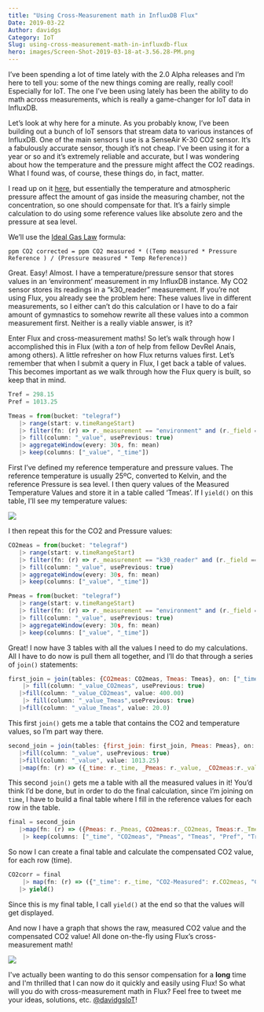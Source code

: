 ```yaml
---
title: "Using Cross-Measurement math in InfluxDB Flux"
Date: 2019-03-22
Author: davidgs
Category: IoT
Slug: using-cross-measurement-math-in-influxdb-flux
hero: images/Screen-Shot-2019-03-18-at-3.56.28-PM.png
---
```


I’ve been spending a lot of time lately with the 2.0 Alpha releases and I’m here to tell you: some of the new things coming are really, really cool! Especially for IoT. The one I’ve been using lately has been the ability to do math across measurements, which is really a game-changer for IoT data in InfluxDB.

Let’s look at why here for a minute. As you probably know, I’ve been building out a bunch of IoT sensors that stream data to various instances of InfluxDB. One of the main sensors I use is a SenseAir K-30 CO2 sensor. It’s a fabulously accurate sensor, though it’s not cheap. I’ve been using it for a year or so and it’s extremely reliable and accurate, but I was wondering about how the temperature and the pressure might affect the CO2 readings. What I found was, of course, these things do, in fact, matter.

I read up on it [here](https://www.bapihvac.com/application-note/effects-of-temperature-and-barometric-pressure-on-co2-sensors-application-note/), but essentially the temperature and atmospheric pressure affect the amount of gas inside the measuring chamber, not the concentration, so one should compensate for that. It’s a fairly simple calculation to do using some reference values like absolute zero and the pressure at sea level.

We’ll use the [Ideal Gas Law](https://en.wikipedia.org/wiki/Ideal_gas_law) formula:

```
ppm CO2 corrected = ppm CO2 measured * ((Temp measured * Pressure Reference ) / (Pressure measured * Temp Reference))
```

Great. Easy! Almost. I have a temperature/pressure sensor that stores values in an ‘environment’ measurement in my InfluxDB instance. My CO2 sensor stores its readings in a “k30_reader” measurement. If you’re not using Flux, you already see the problem here: These values live in different measurements, so I either can’t do this calculation or I have to do a fair amount of gymnastics to somehow rewrite all these values into a common measurement first. Neither is a really viable answer, is it?

Enter Flux and cross-measurement maths! So let’s walk through how I accomplished this in Flux (with a *ton* of help from fellow DevRel Anais, among others). A little refresher on how Flux returns values first. Let’s remember that when I submit a query in Flux, I get back a table of values. This becomes important as we walk through how the Flux query is built, so keep that in mind.

```js
Tref = 298.15
Pref = 1013.25

Tmeas = from(bucket: "telegraf")
   |> range(start: v.timeRangeStart)
   |> filter(fn: (r) => r._measurement == "environment" and (r._field == "temp_c"))
   |> fill(column: "_value", usePrevious: true)
   |> aggregateWindow(every: 30s, fn: mean)
   |> keep(columns: ["_value", "_time"])
```

First I’ve defined my reference temperature and pressure values. The reference temperature is usually 25ºC, converted to Kelvin, and the reference Pressure is sea level. I then query values of the Measured Temperature Values and store it in a table called ‘Tmeas’. If I `yield()` on this table, I’ll see my temperature values:

![](/posts/category/database/images/Screen-Shot-2019-03-19-at-4.21.00-PM.png)

I then repeat this for the CO2 and Pressure values:

```js
CO2meas = from(bucket: "telegraf")
   |> range(start: v.timeRangeStart)
   |> filter(fn: (r) => r._measurement == "k30_reader" and (r._field == "co2"))
   |> fill(column: "_value", usePrevious: true)
   |> aggregateWindow(every: 30s, fn: mean)
   |> keep(columns: ["_value", "_time"])
```

```js
Pmeas = from(bucket: "telegraf")
   |> range(start: v.timeRangeStart)
   |> filter(fn: (r) => r._measurement == "environment" and (r._field == "pressure"))
   |> fill(column: "_value", usePrevious: true)
   |> aggregateWindow(every: 30s, fn: mean)
   |> keep(columns: ["_value", "_time"])
```

Great! I now have 3 tables with all the values I need to do my calculations. All I have to do now is pull them all together, and I’ll do that through a series of `join()` statements:

```js
first_join = join(tables: {CO2meas: CO2meas, Tmeas: Tmeas}, on: ["_time"])
    |> fill(column: "_value_CO2meas", usePrevious: true)
   |>fill(column: "_value_CO2meas", value: 400.00)
    |> fill(column: "_value_Tmeas",usePrevious: true)
   |>fill(column: "_value_Tmeas", value: 20.0)
```

This first `join()` gets me a table that contains the CO2 and temperature values, so I’m part way there.

```js
second_join = join(tables: {first_join: first_join, Pmeas: Pmeas}, on: ["_time"])
   |>fill(column: "_value", usePrevious: true)
   |>fill(column: "_value", value: 1013.25)
   |>map(fn: (r) => ({_time: r._time, _Pmeas: r._value, _CO2meas:r._value_CO2meas, _Tmeas:r._value_Tmeas}))
```

This second `join()` gets me a table with all the measured values in it! You’d think I’d be done, but in order to do the final calculation, since I’m joining on `time`, I have to build a final table where I fill in the reference values for each row in the table.

```js
final = second_join
   |>map(fn: (r) => ({Pmeas: r._Pmeas, CO2meas:r._CO2meas, Tmeas:r._Tmeas, Pref: Pref, Tref: Tref, _time: r._time,}))
    |> keep(columns: ["_time", "CO2meas", "Pmeas", "Tmeas", "Pref", "Tref"])
```

So now I can create a final table and calculate the compensated CO2 value, for each row (time).

```js
CO2corr = final
    |> map(fn: (r) => ({"_time": r._time, "CO2-Measured": r.CO2meas, "CO2-Adjusted": r.CO2meas * (((r.Tmeas + 273.15) * r.Pref) / (r.Pmeas * r.Tref))}))
   |> yield()
```

Since this is my final table, I call `yield()` at the end so that the values will get displayed.

And now I have a graph that shows the raw, measured CO2 value and the compensated CO2 value! All done on-the-fly using Flux’s cross-measurement math!

![](/posts/category/database/images/Screen-Shot-2019-03-18-at-3.56.28-PM.png)

I've actually been wanting to do this sensor compensation for a **long** time and I'm thrilled that I can now do it quickly and easily using Flux! So what will you do with cross-measurement math in Flux? Feel free to tweet me your ideas, solutions, etc. [@davidgsIoT](https://twitter.com/davidgsIoT)!
